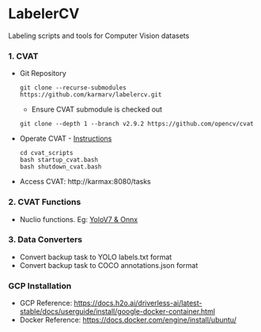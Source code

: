 # LabelerCV
Labeling scripts and tools for Computer Vision datasets

### 1. CVAT 
- Git Repository
    ```
    git clone --recurse-submodules https://github.com/karmarv/labelercv.git
    ```
    - Ensure CVAT submodule is checked out 
    ```
    git clone --depth 1 --branch v2.9.2 https://github.com/opencv/cvat
    ```

- Operate CVAT - [Instructions](./cvat_scripts/README.md)
    ```
    cd cvat_scripts
    bash startup_cvat.bash
    bash shutdown_cvat.bash
    ```
- Access CVAT: http://karmax:8080/tasks

### 2. CVAT Functions
- Nuclio functions. Eg: [YoloV7 & Onnx](https://github.com/WongKinYiu/yolov7)

### 3. Data Converters
- Convert backup task to YOLO labels.txt format
- Convert backup task to COCO annotations.json format

### GCP Installation
- GCP Reference: https://docs.h2o.ai/driverless-ai/latest-stable/docs/userguide/install/google-docker-container.html
- Docker Reference: https://docs.docker.com/engine/install/ubuntu/


